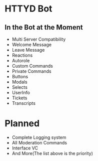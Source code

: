 # HTTYD Bot

## In the Bot at the Moment

* Multi Server Compatibility
* Welcome Message
* Leave Message
* Reactions
* Autorole
* Custom Commands
* Private Commands
* Buttons
* Modals
* Selects
* UserInfo
* Tickets
* Transcripts

# Planned

* Complete Logging system
* All Moderation Commands
* Interface VC
* And More(The list above is the priority)
